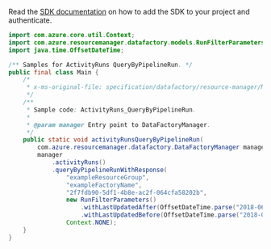 Read the [SDK documentation](https://github.com/Azure/azure-sdk-for-java/blob/azure-resourcemanager-datafactory_1.0.0-beta.15/sdk/datafactory/azure-resourcemanager-datafactory/README.md) on how to add the SDK to your project and authenticate.

```java
import com.azure.core.util.Context;
import com.azure.resourcemanager.datafactory.models.RunFilterParameters;
import java.time.OffsetDateTime;

/** Samples for ActivityRuns QueryByPipelineRun. */
public final class Main {
    /*
     * x-ms-original-file: specification/datafactory/resource-manager/Microsoft.DataFactory/stable/2018-06-01/examples/ActivityRuns_QueryByPipelineRun.json
     */
    /**
     * Sample code: ActivityRuns_QueryByPipelineRun.
     *
     * @param manager Entry point to DataFactoryManager.
     */
    public static void activityRunsQueryByPipelineRun(
        com.azure.resourcemanager.datafactory.DataFactoryManager manager) {
        manager
            .activityRuns()
            .queryByPipelineRunWithResponse(
                "exampleResourceGroup",
                "exampleFactoryName",
                "2f7fdb90-5df1-4b8e-ac2f-064cfa58202b",
                new RunFilterParameters()
                    .withLastUpdatedAfter(OffsetDateTime.parse("2018-06-16T00:36:44.3345758Z"))
                    .withLastUpdatedBefore(OffsetDateTime.parse("2018-06-16T00:49:48.3686473Z")),
                Context.NONE);
    }
}
```
